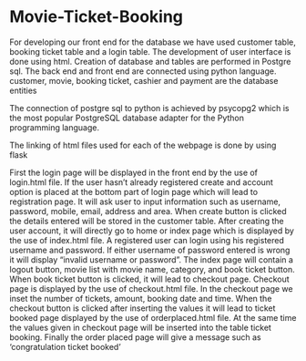 # Movie-Ticket-Booking

For developing our front end for the database we have used customer table, booking ticket table and a login table. The development of user interface is done using html. Creation of database and tables are performed in Postgre sql.
The back end and front end are connected using python language.
customer, movie, booking ticket, cashier and payment are the database entities

The connection of postgre sql to python is achieved by psycopg2 which is the most popular PostgreSQL database adapter for the Python programming language.

The linking of html files used for each of the webpage is done by using flask


First the login page will be displayed in the front end by the use of login.html file. 
If the user hasn’t already registered create and account option is placed at the bottom part of login page which will lead to registration page. 
It will ask user to input information such as username, password, mobile, email, address and area. When create button is clicked the details entered will be stored in the customer table. 
After creating the user account, it will directly go to home or index page which is displayed by the use of index.html file. A registered user can login using his registered username and password.
If either username of password entered is wrong it will display “invalid username or password”. The index page will contain a logout button, movie list with movie name, category, and book ticket button. 
When book ticket button is clicked, it will lead to checkout page. Checkout page is displayed by the use of checkout.html file. In the checkout page we inset the number of tickets, amount, booking date and time. 
When the checkout button is clicked after inserting the values it will lead to ticket booked page displayed by the use of orderplaced.html file. 
At the same time the values given in checkout page will be inserted into the table ticket booking. Finally the order placed page will give a message such as ‘congratulation ticket booked’

